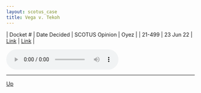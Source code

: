 ```yaml
---
layout: scotus_case
title: Vega v. Tekoh
---
```


| Docket # | Date Decided | SCOTUS Opinion | Oyez |
| 21-499 | 23 Jun 22 | [Link](https://www.supremecourt.gov/opinions/21pdf/597us1r55_8m58.pdf) | [Link](https://www.oyez.org/cases/2021/21-499) |

<audio controls>
   <source src='./resources/21-499.mp3' type='audio/mpeg'>
</audio>

<object data='./resources/21-499.pdf' type='application/pdf'></object>

---

[Up](./README.md)